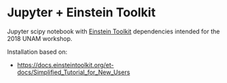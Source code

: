 # Jupyter + Einstein Toolkit

Jupyter scipy notebook with [Einstein Toolkit](http://einsteintoolkit.org/) dependencies intended for the 2018 UNAM workshop.


Installation based on:
* https://docs.einsteintoolkit.org/et-docs/Simplified_Tutorial_for_New_Users

